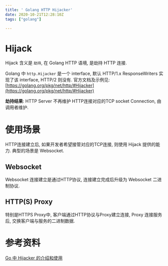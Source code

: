 ```yaml
---
title: ' Golang HTTP Hijacker'
date: 2020-10-21T12:28:10Z
tags: ["golang"]

---
```


# Hijack
Hijack 含义是 `劫持`, 在 Golang HTTP 语境, 是劫持 HTTP 连接.

Golang 中 `http.Hijacker` 是一个 interface, 默认 HTTP/1.x ResponseWriters 实现了该 interface, HTTP/2 则没有.
官方文档及示例见: [https://golang.org/pkg/net/http/#Hijacker](https://golang.org/pkg/net/http/#Hijacker)

**劫持结果**: HTTP Server 不再维护 HTTP连接对应的TCP socket Connection, 由调用者维护.

# 使用场景
HTTP连接建立后, 如果开发者希望接管对应的TCP连接, 则使用 Hijack 提供的能力. 典型的场景是 Websocket.

## Websocket
Websocket 连接建立是通过HTTP协议, 连接建立完成后升级为 Websocket 二进制协议.

## HTTP(S) Proxy
特别是HTTPS Proxy中, 客户端通过HTTP协议与Proxy建立连接, Proxy 连接服务后, 交换客户端与服务的二进制数据.

# 参考资料
[Go 中 Hijacker 的介绍和使用](https://liqiang.io/post/hijack-in-go)
